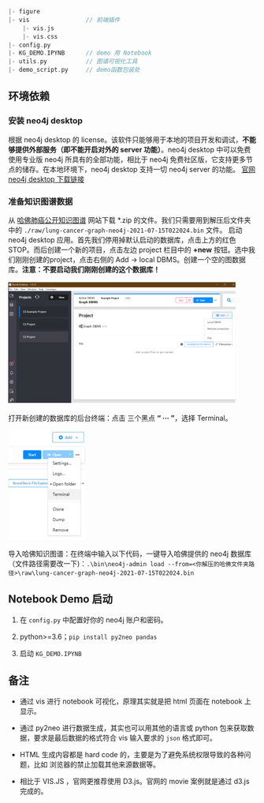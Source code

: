 ```c++
|- figure
|- vis                // 前端插件
    |- vis.js
    |- vis.css
|- config.py
|- KG_DEMO.IPYNB      // demo 用 Notebook
|- utils.py           // 图谱可视化工具
|- demo_script.py     // demo函数包装处
```

## 环境依赖

### 安装 neo4j desktop

根据 neo4j desktop 的 license。该软件只能够用于本地的项目开发和调试，**不能够提供外部服务（即不能开启对外的 server 功能）**。neo4j desktop 中可以免费使用专业版 neo4j 所具有的全部功能，相比于 neo4j 免费社区版，它支持更多节点的储存。在本地环境下，neo4j desktop 支持一切 neo4j server 的功能。
[官网 neo4j desktop 下载链接](https://neo4j.com/download/?ref=get-started-dropdown-cta) 

### 准备知识图谱数据

从 [哈佛肺癌公开知识图谱](https://dataverse.harvard.edu/dataset.xhtml?persistentId=doi:10.7910/DVN/RIXLG8) 网站下载 *.zip 的文件。我们只需要用到解压后文件夹中的 `./raw/lung-cancer-graph-neo4j-2021-07-15T022024.bin` 文件。
启动 neo4j desktop 应用。首先我们停用掉默认启动的数据库，点击上方的红色 STOP。而后创建一个新的项目，点击左边 project 栏目中的 **+new** 按钮。选中我们刚刚创建的project，点击右侧的 Add -> local DBMS。创建一个空的图数据库。**注意：不要启动我们刚刚创建的这个数据库！**

<img src="readme/img/image-20221107113247677.png" alt="image-20221107113247677" style="zoom:50%;" />

打开新创建的数据库的后台终端：点击 三个黑点 **“ ··· ”**，选择 Terminal。

<img src="readme/img/image-20221107113212993.png" alt="image-20221107113212993" style="zoom:50%;" />

导入哈佛知识图谱：在终端中输入以下代码，一键导入哈佛提供的 neo4j 数据库（文件路径需要改一下)：`.\bin\neo4j-admin load --from=<你解压的哈佛文件夹路径>\raw\lung-cancer-graph-neo4j-2021-07-15T022024.bin`

## Notebook Demo 启动

1. 在 `config.py` 中配置好你的 neo4j 账户和密码。

2. python>=3.6；`pip install py2neo pandas`

3. 启动 `KG_DEMO.IPYNB`

## 备注

+ 通过 vis 进行 notebook 可视化，原理其实就是把 html 页面在 notebook 上显示。

+ 通过 py2neo 进行数据生成，其实也可以用其他的语言或 python 包来获取数据，要求是最后数据的格式符合 vis 输入要求的 `json` 格式即可。

+ HTML 生成内容都是 hard code 的，主要是为了避免系统权限导致的各种问题，比如 浏览器的禁止加载其他来源数据等。

+ 相比于 VIS.JS ，官网更推荐使用 D3.js。官网的 movie 案例就是通过 d3.js 完成的。

